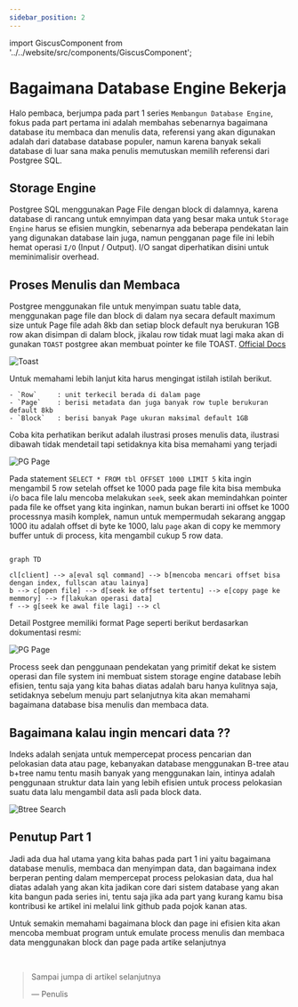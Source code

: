 ```yaml
---
sidebar_position: 2
---
```


import GiscusComponent from '../../website/src/components/GiscusComponent';


# Bagaimana Database Engine Bekerja

Halo pembaca, berjumpa pada part 1 series `Membangun Database Engine`, fokus pada part pertama ini adalah
membahas sebenarnya bagaimana database itu membaca dan menulis data, referensi yang akan digunakan adalah
dari database database populer, namun karena banyak sekali database di luar sana maka penulis memutuskan memilih
referensi dari Postgree SQL.

## Storage Engine

Postgree SQL menggunakan Page File dengan block di dalamnya, karena database di rancang untuk emnyimpan data
yang besar maka untuk `Storage Engine` harus se efisien mungkin, sebenarnya ada beberapa pendekatan lain
yang digunakan database lain juga, namun pengganan page file ini lebih hemat operasi `I/O` (Input / Output).
I/O sangat diperhatikan disini untuk meminimalisir overhead.

## Proses Menulis dan Membaca
Postgree menggunakan file untuk menyimpan suatu table data, menggunakan page file dan block di dalam nya
secara default maximum size untuk Page file adah 8kb dan setiap block default nya berukuran 1GB
row akan disimpan di dalam block, jikalau row tidak muat lagi maka akan di gunakan `TOAST` postgree
akan membuat pointer ke file TOAST. [Official Docs](https://www.postgresql.org/docs/current/storage-toast.html)

![Toast](/img/toast.svg)


Untuk memahami lebih lanjut kita harus mengingat istilah istilah berikut.

    - `Row`     : unit terkecil berada di dalam page
    - `Page`    : berisi metadata dan juga banyak row tuple berukuran default 8kb
    - `Block`   : berisi banyak Page ukuran maksimal default 1GB

Coba kita perhatikan berikut adalah ilustrasi proses menulis data, ilustrasi dibawah tidak mendetail tapi setidaknya kita bisa memahami
yang terjadi

![PG Page](/img/page-block.gif)

Pada statement `SELECT * FROM tbl OFFSET 1000 LIMIT 5` kita ingin mengambil 5 row setelah offset ke 1000
pada page file kita bisa membuka i/o baca file lalu mencoba melakukan `seek`, seek akan
memindahkan pointer pada file ke offset yang kita inginkan, namun bukan berarti ini offset ke 1000
processnya masih komplek, namun untuk mempermudah sekarang anggap 1000 itu adalah offset di byte ke 1000, lalu
`page` akan di copy ke memmory buffer untuk di process, kita mengambil cukup 5 row data.

```mermaid

graph TD

cl[client] --> a[eval sql command] --> b[mencoba mencari offset bisa dengan index, fullscan atau lainya]
b --> c[open file] --> d[seek ke offset tertentu] --> e[copy page ke memmory] --> f[lakukan operasi data]
f --> g[seek ke awal file lagi] --> cl

```

Detail Postgree memiliki format Page seperti berikut berdasarkan dokumentasi resmi:

![PG Page](/img/pg-page.png)

Process seek dan penggunaan pendekatan yang primitif dekat ke sistem operasi dan file system
ini membuat sistem storage engine database lebih efisien, tentu saja yang kita bahas diatas
adalah baru hanya kulitnya saja, setidaknya sebelum menuju part selanjutnya kita akan memahami
bagaimana database bisa menulis dan membaca data.

## Bagaimana kalau ingin mencari data ??
Indeks adalah senjata untuk mempercepat process pencarian dan pelokasian data atau page, kebanyakan database
menggunakan B-tree atau b+tree namu tentu masih banyak yang menggunakan lain, intinya adalah penggunaan
struktur data lain yang lebih efisien untuk process pelokasian suatu data lalu mengambil data asli
pada block data.

![Btree Search](/img/btree-search.gif)


## Penutup Part 1
Jadi ada dua hal utama yang kita bahas pada part 1 ini yaitu bagaimana database menulis, membaca
dan menyimpan data, dan bagaimana index berperan penting dalam mempercepat process
pelokasian data, dua hal diatas adalah yang akan kita jadikan core dari sistem database
yang akan kita bangun pada series ini, tentu saja jika ada part yang kurang kamu
bisa kontribusi ke artikel ini melalui link github pada pojok kanan atas.

Untuk semakin memahami bagaimana block dan page ini efisien kita akan mencoba membuat
program untuk emulate process menulis dan membaca data menggunakan block dan page pada
artike selanjutnya

<br/>

> Sampai jumpa di artikel selanjutnya
>
> — Penulis

<GiscusComponent />


